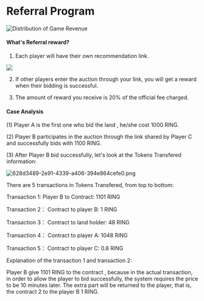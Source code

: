 # Referral Program

#### 

![Distribution of Game Revenue](https://evolutionland.zendesk.com/hc/article_attachments/360027157074/____-__1____1_.png)

####   

#### **What's Referral reward?**

1. Each player will have their own recommendation link.

![](https://evolutionland.zendesk.com/hc/article_attachments/360025074673/mceclip1.png)

2. If other players enter the auction through your link, you will get a reward when their bidding is successful.

3. The amount of reward you receive is 20% of the official fee charged.

#### **Case Analysis**

\(1\) Player A is the first one who bid the land , he/she cost 1000 RING.

\(2\) Player B participates in the auction through the link shared by Player C and successfully bids with 1100 RING.

\(3\) After Player B bid successfully, let's look at the Tokens Transfered information:

![628d3489-2e91-4339-a406-394e864cefe0.png](https://evolutionland.zendesk.com/hc/article_attachments/360026499014/628d3489-2e91-4339-a406-394e864cefe0.png)

There are 5 transactions in Tokens Transfered, from top to bottom:

Transaction 1:   Player B to Contract: 1101 RING

Transaction 2： Contract to player B: 1 RING

Transaction 3： Contract to land holder: 48 RING

Transaction 4： Contract to player A: 1048 RING

Transaction 5： Contract to player C: 0.8 RING

Explanation of the transaction 1 and transaction 2:

Player B give 1101 RING to the contract , because in the actual transaction, in order to allow the player to bid successfully, the system requires the price to be 10 minutes later. The extra part will be returned to the player, that is, the contract 2 to the player B 1 RING.  


